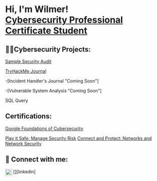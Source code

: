 <h1>Hi, I'm Wilmer! <br/><a href="https://github.com/lopezcybersec">Cybersecurity Professional Certificate Student</a></h1>

<h2>👨‍💻Cybersecurity Projects:</h2>

<a href="https://github.com/lopezcybersec/Botium-Toys-Internal-Security-Audit">Sample Security Audit</a>

<a href="https://docs.google.com/document/d/1M95F5SOVn8MICiYllRm8uZNIScMhpmXmMCmaShcvPF8/edit?usp=sharing">TryHackMe Journal</a>

-[Incident Handler's Journal "Coming Soon"]

-[Vulnerable System Analysis "Coming Soon"]

SQL Query

<h2> Certifications:</h2>
<a href="https://www.coursera.org/account/accomplishments/certificate/FJQDE3NS1DAI">Google Foundations of Cubersecurity</a> 

<a href="https://www.coursera.org/account/accomplishments/certificate/UL6KZNEV9WJ7">Play it Safe: Manage Security Risk</a> 
<a href="https://www.coursera.org/account/accomplishments/certificate/UL6KZNEV9WJ7">Connect and Protect: Networks and Network Security</a>

<h2> 🤳 Connect with me:</h2>
[<img align="left" alt="wilmer-lopez| LinkedIn" width="22px" src="https://cdn.jsdelivr.net/npm/simple-icons@v3/icons/linkedin.svg" />][linkedin]

[linkedin]: https://linkedin.com/in/wilmer-lopez-4a7875321/

<!--
**lopezcybersec/lopezcybersec** is a ✨ _special_ ✨ repository because its `README.md` (this file) appears on your GitHub profile.

Here are some ideas to get you started:

- 🔭 I’m currently working on ...
- 🌱 I’m currently learning ...
- 👯 I’m looking to collaborate on ...
- 🤔 I’m looking for help with ...
- 💬 Ask me about ...
- 📫 How to reach me: ...
- 😄 Pronouns: ...
- ⚡ Fun fact: ...
-->

